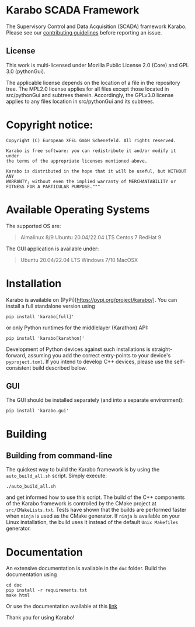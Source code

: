 Karabo SCADA Framework
======================

The Supervisory Control and Data Acquisition (SCADA) framework Karabo. Please
see our [contributing guidelines](CONTRIBUTING.md) before reporting an issue.

## License

This work is multi-licensed under Mozilla Public License 2.0 (Core) and GPL
3.0 (pythonGui).

The applicable license depends on the location of a file in the repository tree.
The MPL2.0 license applies for all files except those located in src/pythonGui
and subtrees therein. Accordingly, the GPLv3.0 license applies to any files
location in src/pythonGui and its subtrees.

# Copyright notice:

    Copyright (C) European XFEL GmbH Schenefeld. All rights reserved.

    Karabo is free software: you can redistribute it and/or modify it under
    the terms of the appropriate licenses mentioned above.

    Karabo is distributed in the hope that it will be useful, but WITHOUT ANY
    WARRANTY; without even the implied warranty of MERCHANTABILITY or
    FITNESS FOR A PARTICULAR PURPOSE."""

# Available Operating Systems

The supported OS are:

> Almalinux 8/9
> Ubuntu 20.04/22.04 LTS
> Centos 7
> RedHat 9

The GUI application is available under:

> Ubuntu 20.04/22.04 LTS
> Windows 7/10
> MacOSX

# Installation

Karabo is available on (PyPi)[https://pypi.org/project/karabo/]. You can
install a full standalone version using

```
pip install 'karabo[full]'
```

or only Python runtimes for the middlelayer (Karathon) API:


```
pip install 'karabo[karathon]'
```

Development of Python devices against such installations is straight-forward,
assuming you add the correct entry-points to your device's `pyproject.toml`.
If you intend to develop C++ devices, please use the self-consistent
build described below.

## GUI

The GUI should be installed separately (and into a separate environment):

```
pip install 'karabo.gui'
```


# Building

## Building from command-line ###

The quickest way to build the Karabo framework is by using
the `auto_build_all.sh` script. Simply execute:

    ./auto_build_all.sh

and get informed how to use this script. The build of the C++ components of the
Karabo framework is controlled by the CMake project at `src/CMakeLists.txt`.
Tests have shown that the builds are performed faster when `ninja` is used as
the CMake generator. If `ninja` is available on your Linux installation, the
build uses it instead of the default `Unix Makefiles` generator.


# Documentation

An extensive documentation is available in the `doc` folder. Build the
documentation using

    cd doc
    pip install -r requirements.txt
    make html

Or use the documentation available at
this [link](https://karabo.pages.xfel.eu/Framework/index.html)

Thank you for using Karabo!
